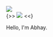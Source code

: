 
[![](http://hits.dwyl.com/abhaykumartomer/abhaykumartomer.github.io.svg)](http://hits.dwyl.com/abhaykumartomer/abhaykumartomer.github.io)
<br>
{>> ![](https://komarev.com/ghpvc/?username=abhaykumartomer-github-username&label=PROFILE+VIEWS) <<}

Hello, I'm Abhay.


